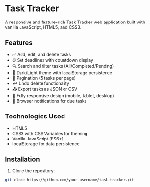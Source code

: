 # Task Tracker

A responsive and feature-rich Task Tracker web application built with vanilla JavaScript, HTML5, and CSS3.

## Features

- ✅ Add, edit, and delete tasks
- ⏰ Set deadlines with countdown display
- 🔍 Search and filter tasks (All/Completed/Pending)
- 🌙 Dark/Light theme with localStorage persistence
- 📄 Pagination (5 tasks per page)
- ↩️ Undo delete functionality
- 📤 Export tasks as JSON or CSV
- 📱 Fully responsive design (mobile, tablet, desktop)
- 🔔 Browser notifications for due tasks

## Technologies Used

- HTML5
- CSS3 with CSS Variables for theming
- Vanilla JavaScript (ES6+)
- localStorage for data persistence

## Installation

1. Clone the repository:
```bash
git clone https://github.com/your-username/task-tracker.git
